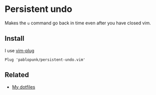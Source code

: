 # Persistent undo

Makes the `u` command go back in time even after you have closed vim.

## Install

I use [vim-plug](https://github.com/junegunn/vim-plug)

```vim
Plug 'pablopunk/persistent-undo.vim'
```

## Related

* [My dotfiles](https://github.com/pablopunk/dotfiles)
